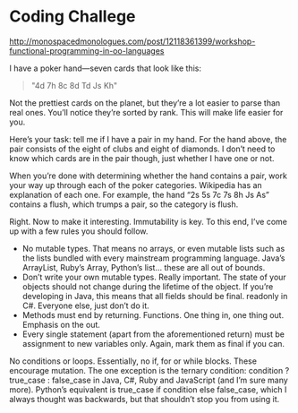 Coding Challege
=================

http://monospacedmonologues.com/post/12118361399/workshop-functional-programming-in-oo-languages

I have a poker hand—seven cards that look like this:

>"4d 7h 8c 8d Td Js Kh"

Not the prettiest cards on the planet, but they’re a lot easier to parse than real ones. You’ll notice they’re sorted by rank. This will make life easier for you.

Here’s your task: tell me if I have a pair in my hand. For the hand above, the pair consists of the eight of clubs and eight of diamonds. I don’t need to know which cards are in the pair though, just whether I have one or not.

When you’re done with determining whether the hand contains a pair, work your way up through each of the poker categories. Wikipedia has an explanation of each one. For example, the hand “2s 5s 7c 7s 8h Js As” contains a flush, which trumps a pair, so the category is flush.

Right. Now to make it interesting. Immutability is key. To this end, I’ve come up with a few rules you should follow.

- No mutable types. That means no arrays, or even mutable lists such as the lists bundled with every mainstream programming language. Java’s ArrayList, Ruby’s Array, Python’s list… these are all out of bounds.
- Don’t write your own mutable types. Really important. The state of your objects should not change during the lifetime of the object. If you’re developing in Java, this means that all fields should be final. readonly in C#. Everyone else, just don’t do it.
- Methods must end by returning. Functions. One thing in, one thing out. Emphasis on the out.
- Every single statement (apart from the aforementioned return) must be assignment to new variables only. Again, mark them as final if you can.

No conditions or loops. Essentially, no if, for or while blocks. These encourage mutation. The one exception is the ternary condition: condition ? true_case : false_case in Java, C#, Ruby and JavaScript (and I’m sure many more). Python’s equivalent is true_case if condition else false_case, which I always thought was backwards, but that shouldn’t stop you from using it.
